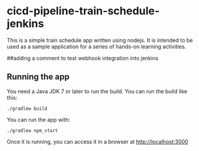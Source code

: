 # cicd-pipeline-train-schedule-jenkins

This is a simple train schedule app written using nodejs. It is intended to be used as a sample application for a series of hands-on learning activities.

##adding a comment to test webhook integration into jenkins

## Running the app

You need a Java JDK 7 or later to run the build. You can run the build like this:

    ./gradlew build

You can run the app with:

    ./gradlew npm_start

Once it is running, you can access it in a browser at [http://localhost:3000](http://localhost:3000)
